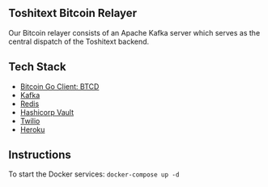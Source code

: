 ## Toshitext Bitcoin Relayer
Our Bitcoin relayer consists of an Apache Kafka server which serves as the central dispatch of the Toshitext backend.

## Tech Stack
+ [Bitcoin Go Client: BTCD](https://github.com/btcsuite/btcd)
+ [Kafka](https://kafka.apache.org/)
+ [Redis](https://redis.io/)
+ [Hashicorp Vault](https://www.vaultproject.io/)
+ [Twilio](https://www.twilio.com/)
+ [Heroku](https://www.heroku.com/)

## Instructions 
To start the Docker services:
``` docker-compose up -d ```
